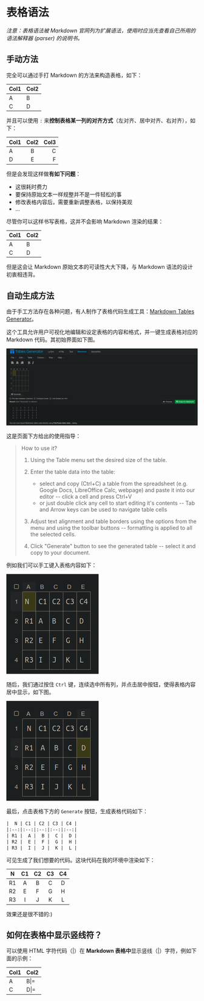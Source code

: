 # 表格语法

*注意：表格语法被 Markdown 官网列为扩展语法，使用时应当先查看自己所用的语法解释器 (parser) 的说明书。*

## 手动方法

完全可以通过手打 Markdown 的方法来构造表格，如下：

| Col1 | Col2 |
| ---- | ---- |
| A    | B    |
| C    | D    |

并且可以使用 `:` 来**控制表格某一列的对齐方式**（左对齐、居中对齐、右对齐），如下：

| Col1  |  Col2  | Col3 |
| :---- | :----: | ----:|
| A     |    B   |    C |
| D     |    E   |    F |

但是会发现这样做**有如下问题**：

- 这很耗时费力
- 要保持原始文本一样规整并不是一件轻松的事
- 修改表格内容后，需要重新调整表格，以保持美观
- ...

尽管你可以这样书写表格，这并不会影响 Markdown 渲染的结果：

| Col1 |Col2 |
| --- | -- |
|       A    | B    |
| C    |     D    |

但是这会让 Markdown 原始文本的可读性大大下降，与 Markdown 语法的设计初衷相违背。

## 自动生成方法

由于手工方法存在各种问题，有人制作了表格代码生成工具：[Markdown Tables Generator](https://www.tablesgenerator.com/markdown_tables)。

这个工具允许用户可视化地编辑和设定表格的内容和格式，并一键生成表格对应的 Markdown 代码。其初始界面如下图。

![markdown_tables_generator](../images/markdown_tables_generator.png)

这是页面下方给出的使用指导：

> How to use it?
> 
> 1. Using the Table menu set the desired size of the table.
> 
> 2. Enter the table data into the table:
> 
>     - select and copy (Ctrl+C) a table from the spreadsheet (e.g. Google Docs, LibreOffice Calc, webpage) and paste it into our editor -- click a cell and press Ctrl+V
>     - or just double click any cell to start editing it's contents -- Tab and Arrow keys can be used to navigate table cells
> 
> 3. Adjust text alignment and table borders using the options from the menu and using the toolbar buttons -- formatting is applied to all the selected cells.
> 
> 4. Click "Generate" button to see the generated table -- select it and copy to your document.

例如我们可以手工键入表格内容如下：

![markdown_original_table](../images/markdown_original_table.png)

随后，我们通过按住 `Ctrl` 键，连续选中所有列，并点击居中按钮，使得表格内容居中显示，如下图。

![markdown_table_design](../images/markdown_table_design.png)

最后，点击表格下方的 `Generate` 按钮，生成表格代码如下：

```
|  N | C1 | C2 | C3 | C4 |
|:--:|:--:|:--:|:--:|:--:|
| R1 |  A |  B |  C |  D |
| R2 |  E |  F |  G |  H |
| R3 |  I |  J |  K |  L |
```

可见生成了我们想要的代码。这块代码在我的环境中渲染如下：

|  N | C1 | C2 | C3 | C4 |
|:--:|:--:|:--:|:--:|:--:|
| R1 |  A |  B |  C |  D |
| R2 |  E |  F |  G |  H |
| R3 |  I |  J |  K |  L |

效果还是很不错的:)

## 如何在表格中显示竖线符？

可以使用 HTML 字符代码（&#124;）在 **Markdown 表格中**显示竖线（|）字符，例如下面的示例：

| Col1 |   Col2   |
| ---- | -------- |
| A    | B&#124;= |
| C    | D&#124;= |

